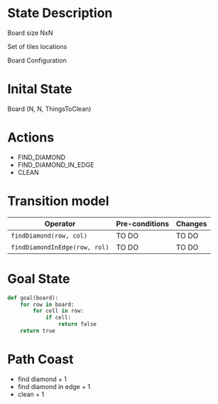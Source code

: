 # State Description

Board size NxN

Set of tiles locations

Board Configuration

# Inital State

Board (N, N, ThingsToClean)

# Actions

* FIND_DIAMOND
* FIND_DIAMOND_IN_EDGE
* CLEAN

# Transition model

| Operator | Pre-conditions | Changes |
| -------- | -------------- | ------- |
| `findDiamond(row, col)` | TO DO | TO DO |
| `findDiamondInEdge(row, rol)` | TO DO | TO DO |

# Goal State

```py
def goal(board):
	for row in board:
		for cell in row:
			if cell:
				return false
	return true
```

# Path Coast

* find diamond + 1
* find diamond in edge + 1
* clean + 1
